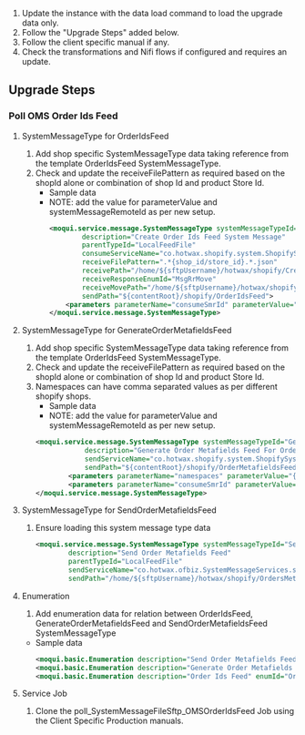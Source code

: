 1. Update the instance with the data load command to load the upgrade data only. 
2. Follow the "Upgrade Steps" added below. 
3. Follow the client specific manual if any. 
4. Check the transformations and Nifi flows if configured and requires an update.

## Upgrade Steps
### Poll OMS Order Ids Feed
1. SystemMessageType for OrderIdsFeed
   1. Add shop specific SystemMessageType data taking reference from the template OrderIdsFeed SystemMessageType.
   2. Check and update the receiveFilePattern as required based on the shopId alone or combination of shop Id and product Store Id.
      - Sample data
      - NOTE: add the value for parameterValue and systemMessageRemoteId as per new setup.
        ```xml
        <moqui.service.message.SystemMessageType systemMessageTypeId="OrderIdsFeed_{shopId_storeId}"
                description="Create Order Ids Feed System Message"
                parentTypeId="LocalFeedFile"
                consumeServiceName="co.hotwax.shopify.system.ShopifySystemMessageServices.consume#OrderIdsFeed"
                receiveFilePattern=".*{shop_id/store_id}.*.json"
                receivePath="/home/${sftpUsername}/hotwax/shopify/CreatedOrderIdsFeed"
                receiveResponseEnumId="MsgRrMove"
                receiveMovePath="/home/${sftpUsername}/hotwax/shopify/CreatedOrderIdsFeed/archive"
                sendPath="${contentRoot}/shopify/OrderIdsFeed">
            <parameters parameterName="consumeSmrId" parameterValue="{shopify_remote}" systemMessageRemoteId="{remote_sftp}"/>
        </moqui.service.message.SystemMessageType>
        ```

2. SystemMessageType for GenerateOrderMetafieldsFeed
    1. Add shop specific SystemMessageType data taking reference from the template OrderIdsFeed SystemMessageType.
    2. Check and update the receiveFilePattern as required based on the shopId alone or combination of shop Id and product Store Id.
    3. Namespaces can have comma separated values as per different shopify shops.
       - Sample data
       - NOTE: add the value for parameterValue and systemMessageRemoteId as per new setup.
        ```xml
        <moqui.service.message.SystemMessageType systemMessageTypeId="GenerateOrderMetafieldsFeed_{shopId_storeId}"
                    description="Generate Order Metafields Feed For Orders Feed"
                    sendServiceName="co.hotwax.shopify.system.ShopifySystemMessageServices.generate#OrderMetafieldsFeed"
                    sendPath="${contentRoot}/shopify/OrderMetafieldsFeed/OrderMetafieldsFeed-${dateTime}.json">
                <parameters parameterName="namespaces" parameterValue="{shopify_namespace1,shopify_namespace2,..}" systemMessageRemoteId="{shopify_remote}"/>
                <parameters parameterName="consumeSmrId" parameterValue="{remote_sftp}" systemMessageRemoteId="{shopify_remote}"/>
        </moqui.service.message.SystemMessageType>
        ```

 
3. SystemMessageType for SendOrderMetafieldsFeed
   1. Ensure loading this system message type data 
       ```xml
       <moqui.service.message.SystemMessageType systemMessageTypeId="SendOrderMetafieldsFeed"
               description="Send Order Metafields Feed"
               parentTypeId="LocalFeedFile"
               sendServiceName="co.hotwax.ofbiz.SystemMessageServices.send#SystemMessageFileSftp"
               sendPath="/home/${sftpUsername}/hotwax/shopify/OrdersMetaFieldsFeed"/>
       ```

4. Enumeration
    1. Add enumeration data for relation between OrderIdsFeed, GenerateOrderMetafieldsFeed and SendOrderMetafieldsFeed SystemMessageType
     - Sample data
        ```xml
        <moqui.basic.Enumeration description="Send Order Metafields Feed" enumId="SendOrderMetafieldsFeed" enumTypeId="ShopifyMessageTypeEnum"/>
        <moqui.basic.Enumeration description="Generate Order Metafields Feed" enumId="GenerateOrderMetafieldsFeed_{shopId_storeId}" enumTypeId="ShopifyMessageTypeEnum" relatedEnumId="SendOrderMetafieldsFeed" relatedEnumTypeId="ShopifyMessageTypeEnum"/>
        <moqui.basic.Enumeration description="Order Ids Feed" enumId="OrderIdsFeed_{shopId_storeId}" enumTypeId="ShopifyMessageTypeEnum" relatedEnumId="GenerateOrderMetafieldsFeed_{shopId_storeId}" relatedEnumTypeId="ShopifyMessageTypeEnum"/>
        ```

5. Service Job
   1. Clone the poll_SystemMessageFileSftp_OMSOrderIdsFeed Job using the Client Specific Production manuals.
